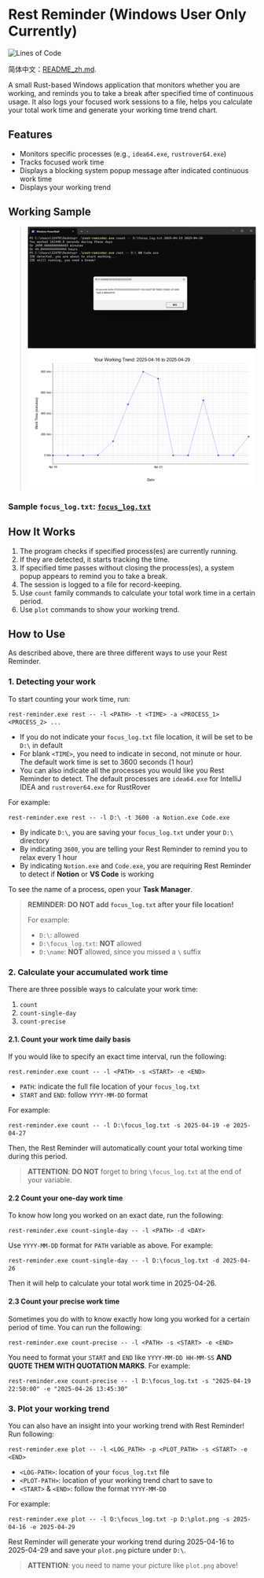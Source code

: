 # Rest Reminder (Windows User Only Currently)

![Lines of Code](https://img.shields.io/endpoint?url=https://Emil-Stampfly-He.github.io/rest-reminder/badge.json)

简体中文：[README_zh.md](./README-zh_CN.md).

A small Rust-based Windows application that monitors whether you are working, and reminds you to take a break after specified time of continuous usage.
It also logs your focused work sessions to a file, helps you calculate your total work time and generate your working time trend chart.

## Features

- Monitors specific processes (e.g., `idea64.exe`, `rustrover64.exe`)
- Tracks focused work time
- Displays a blocking system popup message after indicated continuous work time
- Displays your working trend

## Working Sample

> ![Screenshot](pics/Screenshot.png)
> ![Working Trend](pics/example.png)

### Sample `focus_log.txt`: [`focus_log.txt`](focus_log.txt)

## How It Works

1. The program checks if specified process(es) are currently running.
2. If they are detected, it starts tracking the time.
3. If specified time passes without closing the process(es), a system popup appears to remind you to take a break.
4. The session is logged to a file for record-keeping.
5. Use `count` family commands to calculate your total work time in a certain period.
6. Use `plot` commands to show your working trend.

## How to Use
As described above, there are three different ways to use your Rest Reminder.

### 1. Detecting your work

To start counting your work time, run:
```aiignore
rest-reminder.exe rest -- -l <PATH> -t <TIME> -a <PROCESS_1> <PROCESS_2> ...
```
* If you do not indicate your `focus_log.txt` file location, it will be set to be `D:\` in default
* For blank `<TIME>`, you need to indicate in second, not minute or hour. The default work time is set to 3600 seconds (1 hour)
* You can also indicate all the processes you would like you Rest Reminder to detect. The default processes are `idea64.exe` for IntelliJ IDEA and `rustrover64.exe` for RustRover

For example:
```aiignore
rest-reminder.exe rest -- -l D:\ -t 3600 -a Notion.exe Code.exe
```
* By indicate `D:\`, you are saving your `focus_log.txt` under your `D:\` directory
* By indicating `3600`, you are telling your Rest Reminder to remind you to relax every 1 hour
* By indicating `Notion.exe` and `Code.exe`, you are requiring Rest Reminder to detect if **Notion** or **VS Code** is working

To see the name of a process, open your **Task Manager**.

> **REMINDER: DO NOT add `focus_log.txt` after your file location!** 
> 
> For example:
> * `D:\`: allowed
> * `D:\focus_log.txt`: **NOT** allowed
> * `D:\name`: **NOT** allowed, since you missed a `\` suffix

### 2. Calculate your accumulated work time
There are three possible ways to calculate your work time:
1. `count`
2. `count-single-day`
3. `count-precise`

#### 2.1. Count your work time daily basis
If you would like to specify an exact time interval, run the following:
```aiignore
rest.reminder.exe count -- -l <PATH> -s <START> -e <END>
```
* `PATH`: indicate the full file location of your `focus_log.txt`
* `START` and `END`: follow `YYYY-MM-DD` format

For example:
```aiignore
rest-reminder.exe count -- -l D:\focus_log.txt -s 2025-04-19 -e 2025-04-27
```
Then, the Rest Reminder will automatically count your total working time during this period. 

> **ATTENTION**: **DO NOT** forget to bring `\focus_log.txt` at the end of your <PATH> variable.

#### 2.2 Count your one-day work time
To know how long you worked on an exact date, run the following:
```aiignore
rest-reminder.exe count-single-day -- -l <PATH> -d <DAY>
```
Use `YYYY-MM-DD` format for `PATH` variable as above. For example:
```aiignore
rest-reminder.exe count-single-day -- -l D:\focus_log.txt -d 2025-04-26
```
Then it will help to calculate your total work time in 2025-04-26.

#### 2.3 Count your precise work time
Sometimes you do with to know exactly how long you worked for a certain period of time. You can run the following:
```aiignore
rest-reminder.exe count-precise -- -l <PATH> -s <START> -e <END>
```
You need to format your `START` and `END` like `YYYY-MM-DD HH-MM-SS` **AND QUOTE THEM WITH QUOTATION MARKS**. For example:
```aiignore
rest-reminder.exe count-precise -- -l D:\focus_log.txt -s "2025-04-19 22:50:00" -e "2025-04-26 13:45:30"
```

### 3. Plot your working trend
You can also have an insight into your working trend with Rest Reminder! Run following:
```aiignore
rest-reminder.exe plot -- -l <LOG_PATH> -p <PLOT_PATH> -s <START> -e <END>
```
* `<LOG-PATH>`: location of your `focus_log.txt` file
* `<PLOT-PATH>`: location of your working trend chart to save to
* `<START>` & `<END>`: follow the format `YYYY-MM-DD`

For example:
```aiignore
rest-reminder.exe plot -- -l D:\focus_log.txt -p D:\plot.png -s 2025-04-16 -e 2025-04-29
```
Rest Reminder will generate your working trend during 2025-04-16 to 2025-04-29 and save your `plot.png` picture under `D:\`.
> **ATTENTION**: you need to name your picture like `plot.png` above!

